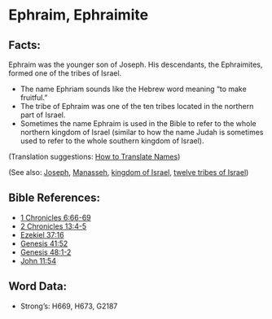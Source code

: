 # Ephraim, Ephraimite

## Facts:

Ephraim was the younger son of Joseph. His descendants, the Ephraimites, formed one of the tribes of Israel.

* The name Ephriam sounds like the Hebrew word meaning “to make fruitful.”
* The tribe of Ephraim was one of the ten tribes located in the northern part of Israel.
* Sometimes the name Ephraim is used in the Bible to refer to the whole northern kingdom of Israel (similar to how the name Judah is sometimes used to refer to the whole southern kingdom of Israel).

(Translation suggestions: [How to Translate Names](../../translate/translate-names))

(See also: [Joseph](../names/josephot.md), [Manasseh](../names/manasseh.md), [kingdom of Israel](../names/kingdomofisrael.md), [twelve tribes of Israel](../other/12tribesofisrael.md))

## Bible References:

* [1 Chronicles 6:66-69](rc://en/tn/help/1ch/06/66)
* [2 Chronicles 13:4-5](rc://en/tn/help/2ch/13/04)
* [Ezekiel 37:16](rc://en/tn/help/ezk/37/16)
* [Genesis 41:52](rc://en/tn/help/gen/41/52)
* [Genesis 48:1-2](rc://en/tn/help/gen/48/01)
* [John 11:54](rc://en/tn/help/jhn/11/54)

## Word Data:

* Strong’s: H669, H673, G2187
